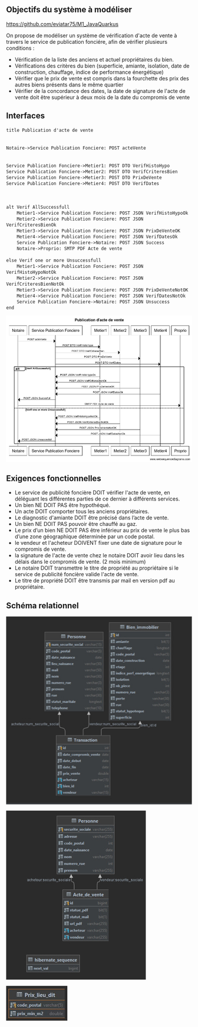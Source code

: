 ## Objectifs du système à modéliser

https://github.com/eviatar75/M1_JavaQuarkus

On propose de modéliser un système de vérification d'acte de vente à travers le service de publication fonciére, afin de vérifier plusieurs conditions : 

- Vérification de la liste des anciens et actuel propriétaires du bien.
- Vérifications des critères du bien (superficie, amiante, isolation, date de construction, chauffage, indice de performance énergétique) 
- Vérifier que le prix de vente est compris dans la fourchette des prix des autres biens présents dans le même quartier 
- Vérifier de la concordance des dates, la date de signature de l'acte de vente doit être supérieur à deux mois de la date du compromis de vente  

## Interfaces

```
title Publication d'acte de vente


Notaire->Service Publication Fonciere: POST acteVente


Service Publication Fonciere->Metier1: POST DTO VerifHistoHypo
Service Publication Fonciere->Metier2: POST DTO VerifCriteresBien
Service Publication Fonciere->Metier3: POST DTO PrixDeVente
Service Publication Fonciere->Metier4: POST DTO VerifDates



alt Verif AllSuccessfull
    Metier1->Service Publication Fonciere: POST JSON VerifHistoHypoOk
    Metier2->Service Publication Fonciere: POST JSON VerifCriteresBienOk
    Metier3->Service Publication Fonciere: POST JSON PrixDeVenteOK
    Metier4->Service Publication Fonciere: POST JSON VerifDatesOk
    Service Publication Fonciere->Notaire: POST JSON Success
    Notaire->Proprio: SMTP PDF Acte de vente
    
else Verif one or more Unsuccessfull
    Metier1->Service Publication Fonciere: POST JSON VerifHistoHypoNotOk
    Metier2->Service Publication Fonciere: POST JSON VerifCriteresBienNotOk
    Metier3->Service Publication Fonciere: POST JSON PrixDeVenteNotOK
    Metier4->Service Publication Fonciere: POST JSON VerifDatesNotOk
    Service Publication Fonciere->Notaire: POST JSON Unsuccess
end

```
![](sequence_acte_de_vente.png)


## Exigences fonctionnelles

* Le service de publicité foncière DOIT vérifier l'acte de vente, en déléguant les différentes parties de ce dernier à différents services.
* Un bien NE DOIT PAS être hypothéqué.
* Un acte DOIT comporter tous les anciens propriétaires.
* Le diagnostic d'amiante DOIT être précisé dans l’acte de vente.
* Un bien NE DOIT PAS pouvoir être chauffé au gaz.
* Le prix d’un bien NE DOIT PAS être inférieur au prix de vente le plus bas d’une zone géographique déterminée par un code postal.
* le vendeur et l'acheteur DOIVENT fixer une date de signature pour le compromis de vente.
* la signature de l'acte de vente chez le notaire DOIT avoir lieu dans les délais dans le compromis de vente. (2 mois minimum)
* Le notaire DOIT transmettre le titre de propriété au propriétaire si le service de publicité foncière valide l'acte de vente.
* Le titre de propriété DOIT être transmis par mail en version pdf au propriétaire.


## Schéma relationnel

![](S-R-1.jpeg)

![](S-R-2.jpeg)

![](S-R-3.jpeg)

